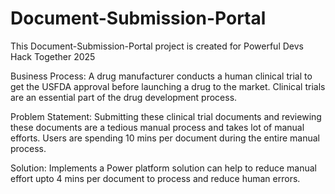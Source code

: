 # Document-Submission-Portal
This Document-Submission-Portal project is created for Powerful Devs Hack Together 2025

Business Process:
A drug manufacturer conducts a human clinical trial to get the USFDA approval before launching a drug to the market.
Clinical trials are an essential part of the drug development process.

Problem Statement:
Submitting these clinical trial documents and reviewing these documents are a tedious manual process and takes lot of manual efforts. Users are spending 10 mins per document during the entire manual process.

Solution:
Implements a Power platform solution can help to reduce manual effort upto 4 mins per document to process and reduce human errors.
